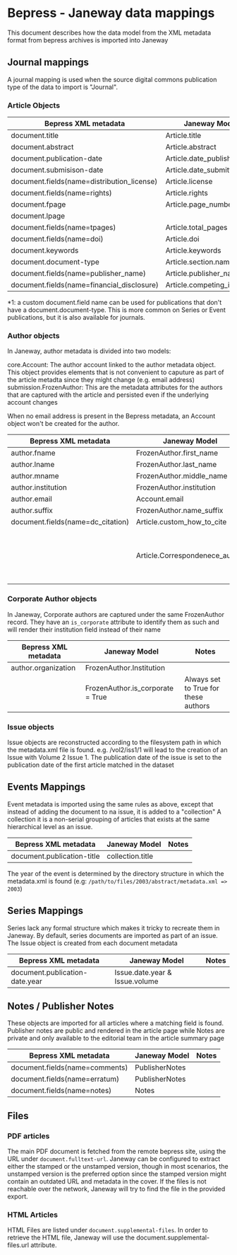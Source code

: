 # Bepress - Janeway data mappings

This document describes how the data model from the XML metadata format from bepress archives is imported into Janeway

## Journal mappings

A journal mapping is used when the source digital commons publication type of the data to import is "Journal".

### Article Objects


| Bepress XML metadata                        | Janeway Model                 | Notes |
| ------------------------------------------- | ----------------------------- | ----- |
| document.title                              | Article.title                 |       |
| document.abstract                           | Article.abstract              |       |
| document.publication-date                   | Article.date\_published       |       |
| document.submisison-date                    | Article.date\_submitted       |       |
| document.fields(name=distribution\_license) | Article.license               |       |
| document.fields(name=rights)                | Article.rights                |       |
| document.fpage                              | Article.page\_numbers         |       |
| document.lpage                              |
| document.fields(name=tpages)                | Article.total\_pages          |       |
| document.fields(name=doi)                   | Article.doi                   |       |
| document.keywords                           | Article.keywords              |       |
| document.document-type                      | Article.section.name          | *(1)  |
| document.fields(name=publisher_name)        | Article.publisher\_name       |       |
| document.fields(name=financial\_disclosure) | Article.competing\_interests  |       |

*1: a custom document.field name can be used for publications that don't have a document.document-type. This is more
common on Series or Event publications, but it is also available for journals.
### Author objects

In Janeway, author metadata is divided into two models:

core.Account: The author account linked to the author metadata object. This object provides elements that is not convenient to caputure as part of the article metadta since they might change (e.g. email address)
submission.FrozenAuthor: This are the metadata attributes for the authors that are captured with the article and persisted even if the underlying account changes

When no email address is present in the Bepress metadata, an Account object won't be created for the author.

| Bepress XML metadata               | Janeway Model                   | Notes                                           |
| ---------------------------------- | ------------------------------- | ----------------------------------------------- |
| author.fname                       | FrozenAuthor.first\_name        |                                                 |
| author.lname                       | FrozenAuthor.last\_name         |                                                 |
| author.mname                       | FrozenAuthor.middle\_name       |                                                 |
| author.institution                 | FrozenAuthor.institution        |                                                 |
| author.email                       | Account.email                   |                                                 |
| author.suffix                      | FrozenAuthor.name\_suffix       |                                                 |
| document.fields(name=dc\_citation) | Article.custom\_how\_to\_cite   |                                                 |
|                                    | Article.Correspondenece\_author | Set to the first author in the list of authors. |


### Corporate Author objects

In Janeway, Corporate authors are captured under the same FrozenAuthor record. They have an `is_corporate` attribute to identify them as such and will render their institution field instead of their name

| Bepress XML metadata | Janeway Model                     | Notes                                |
| -------------------- | --------------------------------- | ------------------------------------ |
| author.organization  | FrozenAuthor.Institution          |                                      |
|                      | FrozenAuthor.is\_corporate = True | Always set to True for these authors |


### Issue objects

Issue objects are reconstructed according to the filesystem path in which the metadata.xml file is found.
e.g. /vol2/iss1/1 will lead to the creation of an Issue with Volume 2 Issue 1. The publication date of the issue is set to the publication date of the first article matched in the dataset

## Events Mappings

Event metadata is imported using the same rules as above, except that instead of adding the document to na issue, it is added to a "collection"
A collection it is a non-serial grouping of articles that exists at the same hierarchical level as an issue.

| Bepress XML metadata       | Janeway Model                     | Notes                                |
| -------------------------  | --------------------------------- | ------------------------------------ |
| document.publication-title | collection.title                  |                                      |

The year of the event is determined by the directory structure in which the metadata.xml is found (e.g: `/path/to/files/2003/abstract/metadata.xml => 2003`)

## Series Mappings

Series lack any formal structure which makes it tricky to recreate them in Janeway. By default, series documents are imported as part of an issue. The Issue object is created from each document metadata

| Bepress XML metadata           | Janeway Model                     | Notes                                |
| ------------------------------ | --------------------------------- | ------------------------------------ |
| document.publication-date.year | Issue.date.year & Issue.volume    |                                      |

## Notes / Publisher Notes

These objects are imported for all articles where a matching field is found. Publisher notes are public and rendered in the article page
while Notes are private and only available to the editorial team in the article summary page

| Bepress XML metadata                        | Janeway Model                 | Notes |
| ------------------------------------------- | ----------------------------- | ----- |
| document.fields(name=comments)              | PublisherNotes                |       |
| document.fields(name=erratum)               | PublisherNotes                |       |
| document.fields(name=notes)                 | Notes                         |       |

## Files

### PDF articles

The main PDF document is fetched from the remote bepress site, using the URL under `document.fulltext-url`. Janeway can be configured to extract either the stamped or the unstamped version,
though in most scenarios, the unstamped version is the preferred option since the stamped version might contain an outdated URL and metadata in the cover. If the files is not reachable
over the network, Janeway will try to find the file in the provided export.

### HTML Articles

HTML Files are listed under `document.supplemental-files`. In order to retrieve the HTML file, Janeway will use the document.supplemental-files.url attribute.



